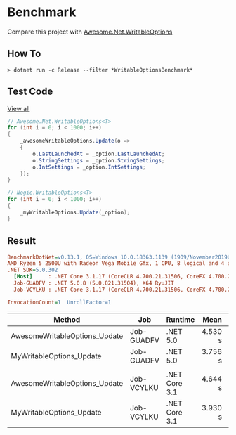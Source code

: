 # Benchmark

Compare this project with [Awesome.Net.WritableOptions](https://www.nuget.org/packages/Awesome.Net.WritableOptions)

## How To

```console
> dotnet run -c Release --filter *WritableOptionsBenchmark*
```

## Test Code

[View all](./WritableOptionsBenchmark.cs)

```cs
// Awesome.Net.WritableOptions<T>
for (int i = 0; i < 1000; i++)
{
    _awesomeWritableOptions.Update(o =>
    {
        o.LastLaunchedAt = _option.LastLaunchedAt;
        o.StringSettings = _option.StringSettings;
        o.IntSettings = _option.IntSettings;
    });
}

// Nogic.WritableOptions<T>
for (int i = 0; i < 1000; i++)
{
    _myWritableOptions.Update(_option);
}
```

## Result

``` ini
BenchmarkDotNet=v0.13.1, OS=Windows 10.0.18363.1139 (1909/November2019Update/19H2)
AMD Ryzen 5 2500U with Radeon Vega Mobile Gfx, 1 CPU, 8 logical and 4 physical cores
.NET SDK=5.0.302
  [Host]     : .NET Core 3.1.17 (CoreCLR 4.700.21.31506, CoreFX 4.700.21.31502), X64 RyuJIT
  Job-GUADFV : .NET 5.0.8 (5.0.821.31504), X64 RyuJIT
  Job-VCYLKU : .NET Core 3.1.17 (CoreCLR 4.700.21.31506, CoreFX 4.700.21.31502), X64 RyuJIT

InvocationCount=1  UnrollFactor=1  
```

|                        Method |        Job |       Runtime |    Mean |    Error |   StdDev | Ratio | RatioSD |
|------------------------------ |----------- |-------------- |--------:|---------:|---------:|------:|--------:|
| AwesomeWritableOptions_Update | Job-GUADFV |      .NET 5.0 | 4.530 s | 0.0873 s | 0.0971 s |  1.00 |    0.00 |
|      MyWritableOptions_Update | Job-GUADFV |      .NET 5.0 | 3.756 s | 0.0513 s | 0.0480 s |  0.83 |    0.02 |
|                               |            |               |         |          |          |       |         |
| AwesomeWritableOptions_Update | Job-VCYLKU | .NET Core 3.1 | 4.644 s | 0.0862 s | 0.0764 s |  1.00 |    0.00 |
|      MyWritableOptions_Update | Job-VCYLKU | .NET Core 3.1 | 3.930 s | 0.0781 s | 0.0836 s |  0.85 |    0.02 |
